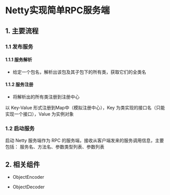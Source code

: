 # Netty实现简单RPC服务端

## 1. 主要流程

### 1.1 发布服务

#### 1.1.1 服务解析

- 给定一个包名，解析出该包及其子包下的所有类，获取它们的全类名

#### 1.1.2 服务注册

- 将解析出的所有类注册到注册中心

以 Key-Value 形式注册到Map中（模拟注册中心），Key 为类实现的接口名（只能实现一个接口），Value 为实例对象

### 1.2 启动服务

启动 Netty 服务端作为 RPC 的服务端，接收从客户端发来的服务调用信息，主要包括：
服务名、方法名、参数类型列表、参数列表

## 2. 相关组件

- ObjectEncoder

- ObjectDecoder
